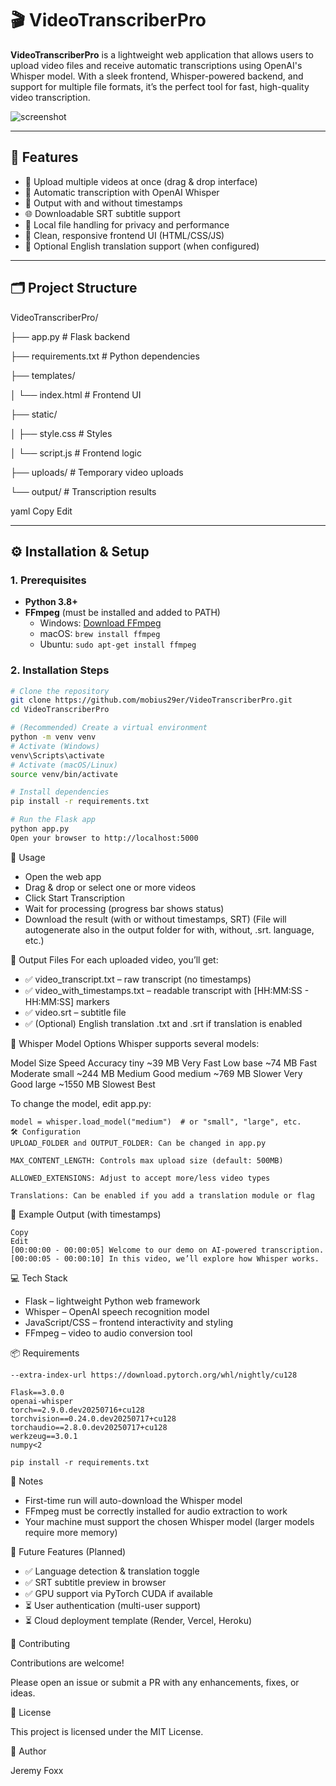 # 🎬 VideoTranscriberPro

**VideoTranscriberPro** is a lightweight web application that allows users to upload video files and receive automatic transcriptions using OpenAI's Whisper model. With a sleek frontend, Whisper-powered backend, and support for multiple file formats, it’s the perfect tool for fast, high-quality video transcription.

![screenshot](https://your-screenshot-url-if-available)

---

## 🚀 Features

- 🎥 Upload multiple videos at once (drag & drop interface)
- 🧠 Automatic transcription with OpenAI Whisper
- 📝 Output with and without timestamps
- 🌐 Downloadable SRT subtitle support
- 📁 Local file handling for privacy and performance
- 🎨 Clean, responsive frontend UI (HTML/CSS/JS)
- 🧪 Optional English translation support (when configured)

---

## 🗂 Project Structure

VideoTranscriberPro/

├── app.py # Flask backend

├── requirements.txt # Python dependencies

├── templates/

│ └── index.html # Frontend UI

├── static/

│ ├── style.css # Styles

│ └── script.js # Frontend logic

├── uploads/ # Temporary video uploads

└── output/ # Transcription results

yaml
Copy
Edit

---

## ⚙️ Installation & Setup

### 1. Prerequisites

- **Python 3.8+**
- **FFmpeg** (must be installed and added to PATH)
  - Windows: [Download FFmpeg](https://ffmpeg.org/download.html)
  - macOS: `brew install ffmpeg`
  - Ubuntu: `sudo apt-get install ffmpeg`

### 2. Installation Steps

```bash
# Clone the repository
git clone https://github.com/mobius29er/VideoTranscriberPro.git
cd VideoTranscriberPro

# (Recommended) Create a virtual environment
python -m venv venv
# Activate (Windows)
venv\Scripts\activate
# Activate (macOS/Linux)
source venv/bin/activate

# Install dependencies
pip install -r requirements.txt

# Run the Flask app
python app.py
Open your browser to http://localhost:5000

```

🧪 Usage
- Open the web app
- Drag & drop or select one or more videos
- Click Start Transcription
- Wait for processing (progress bar shows status)
- Download the result (with or without timestamps, SRT) (File will autogenerate also in the output folder for with, without, .srt. language, etc.)

📄 Output Files
For each uploaded video, you’ll get:

- ✅ video_transcript.txt – raw transcript (no timestamps)
- ✅ video_with_timestamps.txt – readable transcript with [HH:MM:SS - HH:MM:SS] markers
- ✅ video.srt – subtitle file
- ✅ (Optional) English translation .txt and .srt if translation is enabled

🧠 Whisper Model Options
Whisper supports several models:

Model	Size	Speed	Accuracy
tiny	~39 MB	Very Fast	Low
base	~74 MB	Fast	Moderate
small	~244 MB	Medium	Good
medium	~769 MB	Slower	Very Good
large	~1550 MB	Slowest	Best

To change the model, edit app.py:
```
model = whisper.load_model("medium")  # or "small", "large", etc.
🛠 Configuration
UPLOAD_FOLDER and OUTPUT_FOLDER: Can be changed in app.py

MAX_CONTENT_LENGTH: Controls max upload size (default: 500MB)

ALLOWED_EXTENSIONS: Adjust to accept more/less video types

Translations: Can be enabled if you add a translation module or flag
```

🧾 Example Output (with timestamps)

```
Copy
Edit
[00:00:00 - 00:00:05] Welcome to our demo on AI-powered transcription.
[00:00:05 - 00:00:10] In this video, we’ll explore how Whisper works.
```


💻 Tech Stack
- Flask – lightweight Python web framework
- Whisper – OpenAI speech recognition model
- JavaScript/CSS – frontend interactivity and styling
- FFmpeg – video to audio conversion tool


📦 Requirements
```
--extra-index-url https://download.pytorch.org/whl/nightly/cu128

Flask==3.0.0
openai-whisper
torch==2.9.0.dev20250716+cu128
torchvision==0.24.0.dev20250717+cu128
torchaudio==2.8.0.dev20250717+cu128
werkzeug==3.0.1
numpy<2
```

```
pip install -r requirements.txt
```

📌 Notes
- First-time run will auto-download the Whisper model
- FFmpeg must be correctly installed for audio extraction to work
- Your machine must support the chosen Whisper model (larger models require more memory)

📣 Future Features (Planned)
- ✅ Language detection & translation toggle
- ✅ SRT subtitle preview in browser
- ✅ GPU support via PyTorch CUDA if available
- ⏳ User authentication (multi-user support)
- ⏳ Cloud deployment template (Render, Vercel, Heroku)

🤝 Contributing

Contributions are welcome!

Please open an issue or submit a PR with any enhancements, fixes, or ideas.

📜 License

This project is licensed under the MIT License.

👤 Author

Jeremy Foxx
